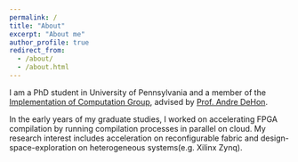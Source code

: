 ```yaml
---
permalink: /
title: "About"
excerpt: "About me"
author_profile: true
redirect_from: 
  - /about/
  - /about.html
---
```


I am a PhD student in University of Pennsylvania and a member of the [Implementation of Computation Group](http://ic.ese.upenn.edu/), advised by [Prof. Andre DeHon](https://www.seas.upenn.edu/~andre/).

In the early years of my graduate studies, I worked on accelerating FPGA compilation by running compilation processes in parallel on cloud. My research interest includes acceleration on reconfigurable fabric and design-space-exploration on heterogeneous systems(e.g. Xilinx Zynq).
